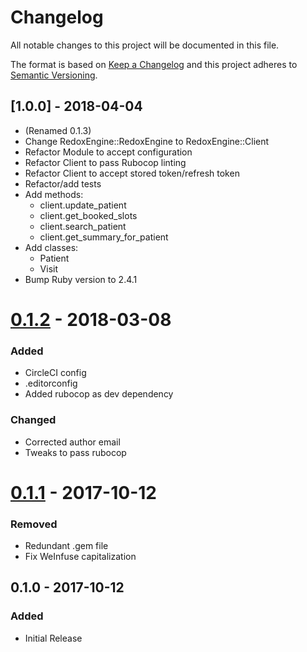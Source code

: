 # Changelog
All notable changes to this project will be documented in this file.

The format is based on [Keep a Changelog](http://keepachangelog.com/en/1.0.0/)
and this project adheres to [Semantic Versioning](http://semver.org/spec/v2.0.0.html).

## [1.0.0] - 2018-04-04 
- (Renamed 0.1.3)
- Change RedoxEngine::RedoxEngine to RedoxEngine::Client
- Refactor Module to accept configuration
- Refactor Client to pass Rubocop linting
- Refactor Client to accept stored token/refresh token
- Refactor/add tests
- Add methods:
  - client.update_patient
  - client.get_booked_slots
  - client.search_patient
  - client.get_summary_for_patient
- Add classes:
  - Patient
  - Visit
- Bump Ruby version to 2.4.1

# [0.1.2] - 2018-03-08
### Added
- CircleCI config
- .editorconfig
- Added rubocop as dev dependency

### Changed
- Corrected author email
- Tweaks to pass rubocop

# [0.1.1] - 2017-10-12
### Removed
- Redundant .gem file
- Fix WeInfuse capitalization

## 0.1.0 - 2017-10-12
### Added
- Initial Release

[Unreleased]: https://github.com/WeInfuse/redox/compare/0.1.2...HEAD
[0.1.2]: https://github.com/WeInfuse/redox/compare/0.1.1...0.1.2
[0.1.1]: https://github.com/WeInfuse/redox/compare/0.1.0...0.1.1
